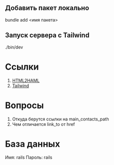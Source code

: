 ## Добавить пакет локально
bundle add <имя пакета>

## Запуск сервера с Tailwind
./bin/dev

# Ссылки
1. [HTML2HAML](https://html2haml.com/)
2. [Tailwind](https://tailwindcss.ru/docs/editor-setup/)

# Вопросы
1. Откуда берутся ссылки на main_contacts_path
2. Чем отличается link_to от href

# База данных
Имя: rails
Пароль: rails